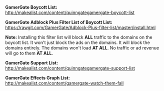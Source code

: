 **GamerGate Boycott List:**  
http://makealist.com/content/quinngategamergate-boycott-list  
     
**GamerGate Adblock Plus Filter List of Boycott List:**  
https://rawgit.com/GamerGate/Adblock-Plus-filter-list/master/install.html  

**Note:** Installing this filter list will block **ALL** traffic to the domains on the boycott list. It won't just block the ads on the domains. It will block the domains entirely. The domains won't load **AT ALL**. No traffic or ad revenue will go to them **AT ALL**.  
     
**GamerGate Support List:**  
http://makealist.com/content/quinngategamergate-support-list  

**GamerGate Effects Graph List:**  
http://makealist.com/content/gamergate-watch-them-fall  
